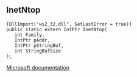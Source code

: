 ## InetNtop

```
[DllImport("ws2_32.dll", SetLastError = true)]
public static extern IntPtr InetNtop(
   int Family,
   IntPtr pAddr,
   IntPtr pStringBuf,
   int StringBufSize
);
```

[Microsoft documentation](TODO)
